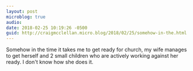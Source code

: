 ```yaml
---
layout: post
microblog: true
audio: 
date: 2018-02-25 10:19:26 -0500
guid: http://craigmcclellan.micro.blog/2018/02/25/somehow-in-the.html
---
```

Somehow in the time it takes me to get ready for church, my wife manages to get herself and 2 small children who are actively working against her ready. I don't know how she does it.
